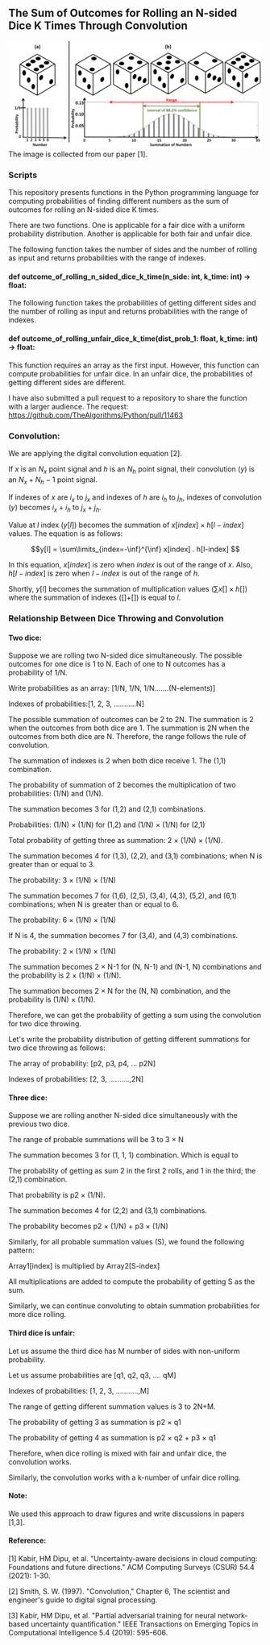 ## The Sum of Outcomes for Rolling an N-sided Dice K Times Through Convolution

<img src="https://github.com/dipuk0506/dice/blob/main/Dice_interval5.png" width="700">
The image is collected from our paper [1].

### Scripts

This repository presents functions in the Python programming language for computing probabilities of finding different numbers as the sum of outcomes for rolling an N-sided dice K times.

There are two functions. One is applicable for a fair dice with a uniform probability distribution. Another is applicable for both fair and unfair dice.

The following function takes the number of sides and the number of rolling as input and returns probabilities with the range of indexes.
#### def outcome_of_rolling_n_sided_dice_k_time(n_side: int, k_time: int) -> float:

The following function takes the probabilities of getting different sides and the number of rolling as input and returns probabilities with the range of indexes.
#### def outcome_of_rolling_unfair_dice_k_time(dist_prob_1: float, k_time: int) -> float:
This function requires an array as the first input. However, this function can compute probabilities for unfair dice. In an unfair dice, the probabilities of getting different sides are different.

I have also submitted a pull request to a repository to share the function with a larger audience.
The request: https://github.com/TheAlgorithms/Python/pull/11463


### Convolution:
We are applying the digital convolution equation [2].

If $x$ is an $N_x$ point signal and $h$ is an $N_h$ point signal, their convolution ($y$) is an $N_x+N_h-1$ point signal. 

If indexes of $x$ are $i_x$ to $j_x$ and indexes of $h$ are $i_h$ to $j_h$, indexes of convolution ($y$) becomes $i_x+i_h$ to $j_x+j_h$.

Value at $l$ index ($y[l]$) becomes the summation of $x[index] \times h[l-index]$ values. The equation is as follows:

$$y[l] = \sum\limits_{index=-\inf}^{\inf} x[index] . h[l-index] $$

In this equation, $x[index]$ is zero when $index$ is out of the range of $x$. Also, $h[l-index]$ is zero when $l-index$ is out of the range of $h$.

Shortly, $y[l]$ becomes the summation of multiplication values ($\sum x[] \times h[]$) where the summation of indexes ([]+[]) is equal to $l$.


### Relationship Between Dice Throwing and Convolution

#### Two dice:
Suppose we are rolling two N-sided dice simultaneously. The possible outcomes for one dice is 1 to N. Each of one to N outcomes has a probability of 1/N.

Write probabilities as an array: [1/N, 1/N, 1/N.......(N-elements)]

Indexes of probabilities:[1, 2, 3, ...........N]

The possible summation of outcomes can be 2 to 2N. The summation is 2 when the outcomes from both dice are 1. The summation is 2N when the outcomes from both dice are N. Therefore, the range follows the rule of convolution.


The summation of indexes is 2 when both dice receive 1. The (1,1) combination.

The probability of summation of 2 becomes the multiplication of two probabilities: (1/N) and (1/N). 

The summation becomes 3 for (1,2) and (2,1) combinations.

Probabilities: (1/N) $\times$ (1/N) for (1,2) and (1/N) $\times$ (1/N) for (2,1)

Total probability of getting three as summation: 2 $\times$ (1/N) $\times$ (1/N).

The summation becomes 4 for (1,3), (2,2), and (3,1) combinations; when N is greater than or equal to 3.

The probability: 3 $\times$ (1/N) $\times$ (1/N)

The summation becomes 7 for (1,6), (2,5), (3,4), (4,3), (5,2), and (6,1) combinations; when N is greater than or equal to 6.

The probability: 6 $\times$ (1/N) $\times$ (1/N)

If N is 4, the summation becomes 7 for (3,4), and (4,3) combinations.

The probability: 2 $\times$ (1/N) $\times$ (1/N)

The summation becomes 2 $\times$ N-1 for (N, N-1) and (N-1, N) combinations and the probability is 2 $\times$ (1/N) $\times$ (1/N).

The summation becomes 2 $\times$ N for the (N, N) combination, and the probability is (1/N) $\times$ (1/N).

Therefore, we can get the probability of getting a sum using the convolution for two dice throwing.


Let's write the probability distribution of getting different summations for two dice throwing as follows:

The array of probability: [p2, p3, p4, ... p2N]

Indexes of probabilities: [2, 3, ..........,2N]

#### Three dice:
Suppose we are rolling another N-sided dice simultaneously with the previous two dice.

The range of probable summations will be 3 to 3 $\times$ N

The summation becomes 3 for (1, 1, 1) combination. Which is equal to 

The probability of getting as sum 2 in the first 2 rolls, and 1 in the third; the (2,1) combination.

That probability is p2 $\times$ (1/N).

The summation becomes 4 for (2,2) and (3,1) combinations.

The probability becomes p2 $\times$ (1/N) + p3 $\times$ (1/N)

Similarly, for all probable summation values (S), we found the following pattern:

Array1[index] is multiplied by Array2[S-index]

All multiplications are added to compute the probability of getting S as the sum.

Similarly, we can continue convoluting to obtain summation probabilities for more dice rolling.

#### Third dice is unfair:
Let us assume the third dice has M number of sides with non-uniform probability.

Let us assume probabilities are [q1, q2, q3, .... qM]

Indexes of probabilities: [1, 2, 3, ...........,M]

The range of getting different summation values is 3 to 2N+M.

The probability of getting 3 as summation is p2 $\times$ q1

The probability of getting 4 as summation is p2 $\times$ q2 + p3 $\times$ q1

Therefore, when dice rolling is mixed with fair and unfair dice, the convolution works.

Similarly, the convolution works with a k-number of unfair dice rolling.

#### Note:
We used this approach to draw figures and write discussions in papers [1,3].


#### Reference:
[1] Kabir, HM Dipu, et al. "Uncertainty-aware decisions in cloud computing: Foundations and future directions." ACM Computing Surveys (CSUR) 54.4 (2021): 1-30.

[2] Smith, S. W. (1997). "Convolution," Chapter 6, The scientist and engineer's guide to digital signal processing.

[3] Kabir, HM Dipu, et al. "Partial adversarial training for neural network-based uncertainty quantification." IEEE Transactions on Emerging Topics in Computational Intelligence 5.4 (2019): 595-606.
